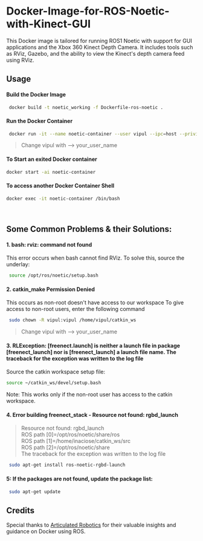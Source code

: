 # Docker-Image-for-ROS-Noetic-with-Kinect-GUI

This Docker image is tailored for running ROS1 Noetic with support for GUI applications and the Xbox 360 Kinect Depth Camera. It includes tools such as RViz, Gazebo, and the ability to view the Kinect's depth camera feed using RViz.

## Usage

#### Build the Docker Image

```bash
 docker build -t noetic_working -f Dockerfile-ros-noetic .
```
#### Run the Docker Container
```bash
 docker run -it --name noetic-container --user vipul --ipc=host --privileged -v /dev:/dev -v /sys:/sys -v /tmp/.X11-unix:/tmp/.X11-unix:rw --env=DISPLAY noetic_working
```
> Change vipul with --> your_user_name

#### To Start an exited Docker container 
```bash
docker start -ai noetic-container
```

#### To access another Docker Container Shell
```bash
docker exec -it noetic-container /bin/bash
```
<br/>

## Some Common Problems & their Solutions:

#### 1. bash: rviz: command not found
  This error occurs when bash cannot find RViz. To solve this, source the underlay:
  ```bash
   source /opt/ros/noetic/setup.bash
  ```
 #### 2. catkin_make Permission Denied
  This occurs as non-root doesn't have access to our workspace
  To give access to non-root users, enter the following command
  ```bash
   sudo chown -R vipul:vipul /home/vipul/catkin_ws
  ```
  >  Change vipul with --> your_user_name

  
 #### 3. RLException: [freenect.launch] is neither a launch file in package [freenect_launch] nor is [freenect_launch] a launch file name. The traceback for the exception was written to the log file
	
  Source the catkin workspace setup file:
  
  ``` bash
  source ~/catkin_ws/devel/setup.bash
  ```
  Note: This works only if the non-root user has access to the catkin workspace.


#### 4. Error building freenect_stack - Resource not found: rgbd_launch
  
  > Resource not found: rgbd_launch <br/>
	  ROS path [0]=/opt/ros/noetic/share/ros <br/>
	  ROS path [1]=/home/inaciose/catkin_ws/src <br/>
	  ROS path [2]=/opt/ros/noetic/share <br/>
	  The traceback for the exception was written to the log file <br/>
  ```bash
   sudo apt-get install ros-noetic-rgbd-launch
  ```

#### 5: If the packages are not found, update the package list:

  ```bash
   sudo apt-get update
  ```

## Credits
Special thanks to [Articulated Robotics](https://www.youtube.com/@ArticulatedRobotics) for their valuable insights and guidance on Docker using ROS.

